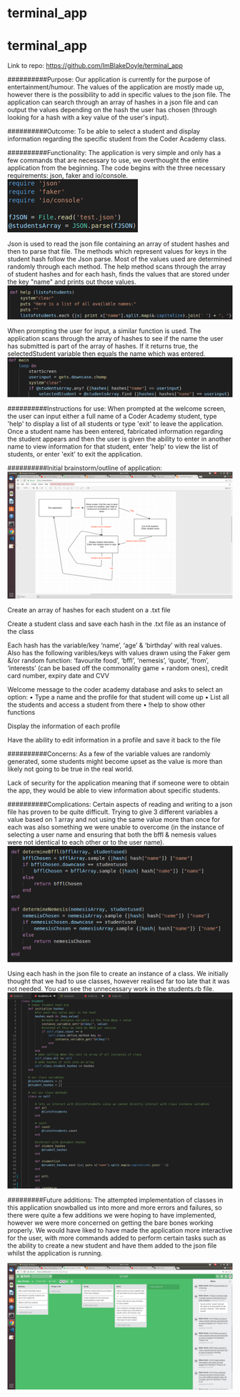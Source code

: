 # terminal_app
# terminal_app

Link to repo: https://github.com/ImBlakeDoyle/terminal_app

##########Purpose: 
Our application is currently for the purpose of entertainment/humour. The values of the application are mostly made up, however there is the possibility to add in specific values to the json file. The application can search through an array of hashes in a json file and can output the values depending on the hash the user has chosen (through looking for a hash with a key value of the user's input).

##########Outcome: 
To be able to select a student and display information regarding the specific student from the Coder Academy class.

##########Functionality: 
The application is very simple and only has a few commands that are necessary to use, we overthought the entire application from the beginning. The code begins with the three necessary requirements: json, faker and io/console.
![require](docs/require.png)


Json is used to read the json file containing an array of student hashes and then to parse that file. 
The methods which represent values for keys in the student hash follow the Json parse. Most of the values used are determined randomly through each method. The help method scans through the array of student hashes and for each hash, finds the values that are stored under the key "name" and prints out those values.
![listnames](docs/listnames.png)


When prompting the user for input, a similar function is used. The application scans through the array of hashes to see if the name the user has submitted is part of the array of hashes. If it returns true, the selectedStudent variable then equals the name which was entered.
![selectuser](docs/selectuser.png)


##########Instructions for use: 
When prompted at the welcome screen, the user can input either a full name of a Coder Academy student, type 'help' to display a list of all students or type 'exit' to leave the application. Once a student name has been entered, fabricated information regarding the student appears and then the user is given the ability to enter in another name to view information for that student, enter 'help' to view the list of students, or enter 'exit' to exit the application.

##########Initial brainstorm/outline of application:
![workflow](docs/workflow.png)

Create an array of hashes for each student on a .txt file

Create a student class and save each hash in the .txt file as an instance of the class

Each hash has the variable/key ‘name’, ‘age’ & ‘birthday’ with real values. Also has the following varibles/keys with values drawn using the Faker gem &/or random function: ‘favourite food’, ‘bffl’, ‘nemesis’, ‘quote’, ‘from’,  ‘interests’ (can be based off the commonality game + random ones), credit card number, expiry date and CVV

Welcome message to the coder academy database and asks to select an option:
    • Type a name and the profile for that student will come up
    • List all the students and access a student from there
    • !help to show other functions

Display the information of each profile

Have the ability to edit information in a profile and save it back to the file

##########Concerns:
As a few of the variable values are randomly generated, some students might become upset as the value is more than likely not going to be true in the real world.

Lack of security for the application meaning that if someone were to obtain the app, they would be able to view information about specific students.

##########Complications:
Certain aspects of reading and writing to a json file has proven to be quite difficult. 
Trying to give 3 different variables a value based on 1 array and not using the same value more than once for each was also something we were unable to overcome (in the instance of selecting a user name and ensuring that both the bffl & nemesis values were not identical to each other or to the user name).
![bfflnemesis](docs/bfflnemesis.png)


Using each hash in the json file to create an instance of a class.
We initially thought that we had to use classes, however realised far too late that it was not needed. You can see the unnecessary work in the students.rb file.
![studentsfile](docs/studentsfile.png)


#########Future additions:
The attempted implementation of classes in this application snowballed us into more and more errors and failures, so there were quite a few additions we were hoping to have implemented, however we were more concerned on getting the bare bones working properly. We would have liked to have made the application more interactive for the user, with more commands added to perform certain tasks such as the ability to create a new student and have them added to the json file whilst the application is running.

![trello](docs/trello.png)




